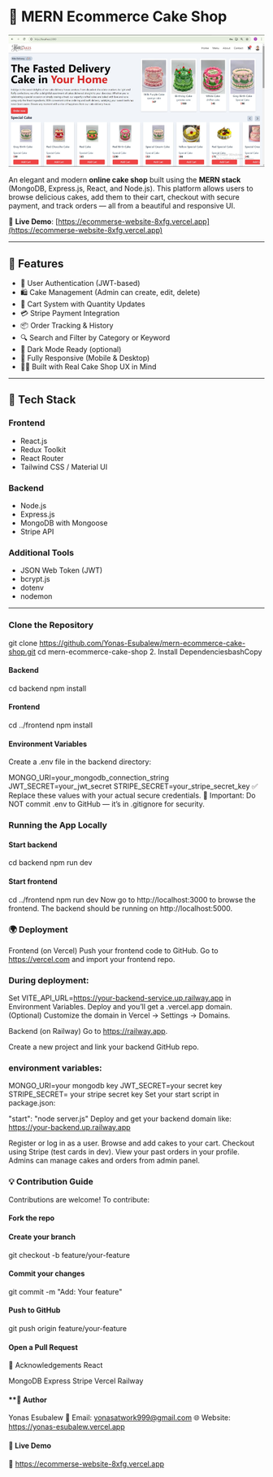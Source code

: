 # 🎂 MERN Ecommerce Cake Shop

[![Homepage Screenshot](https://github.com/Yonas-Esubalew/Ecommerse_website/blob/main/Screenshot%202025-04-11%20221020.png?raw=true)](https://ecommerse-website-8xfg.vercel.app)


An elegant and modern **online cake shop** built using the **MERN stack** (MongoDB, Express.js, React, and Node.js). This platform allows users to browse delicious cakes, add them to their cart, checkout with secure payment, and track orders — all from a beautiful and responsive UI.

🔗 **Live Demo**: [https://ecommerse-website-8xfg.vercel.app](https://ecommerse-website-8xfg.vercel.app)

---

## 🚀 Features

- 🔐 User Authentication (JWT-based)
- 🛍️ Cake Management (Admin can create, edit, delete)
- 🛒 Cart System with Quantity Updates
- 💳 Stripe Payment Integration
- 📦 Order Tracking & History
- 🔍 Search and Filter by Category or Keyword
- 🌙 Dark Mode Ready (optional)
- 📱 Fully Responsive (Mobile & Desktop)
- 🧑‍🍳 Built with Real Cake Shop UX in Mind

---

## 🧰 Tech Stack

### Frontend
- React.js
- Redux Toolkit
- React Router
- Tailwind CSS / Material UI

### Backend
- Node.js
- Express.js
- MongoDB with Mongoose
- Stripe API

### Additional Tools
- JSON Web Token (JWT)
- bcrypt.js
- dotenv
- nodemon

---


### Clone the Repository

git clone https://github.com/Yonas-Esubalew/mern-ecommerce-cake-shop.git
cd mern-ecommerce-cake-shop
2. Install DependenciesbashCopy

#### Backend
cd backend
npm install

#### Frontend
cd ../frontend
npm install
#### Environment Variables
Create a .env file in the backend directory:

MONGO_URI=your_mongodb_connection_string
JWT_SECRET=your_jwt_secret
STRIPE_SECRET=your_stripe_secret_key
✅ Replace these values with your actual secure credentials. 🔐 Important: Do NOT commit .env to GitHub — it’s in .gitignore for security.

### Running the App Locally

#### Start backend
cd backend
npm run dev

#### Start frontend
cd ../frontend
npm run dev
Now go to http://localhost:3000 to browse the frontend. The backend should be running on http://localhost:5000.

### 🌍 Deployment
Frontend (on Vercel)
Push your frontend code to GitHub.
Go to https://vercel.com and import your frontend repo.

### During deployment:

Set VITE_API_URL=https://your-backend-service.up.railway.app in Environment Variables.
Deploy and you’ll get a .vercel.app domain.
(Optional) Customize the domain in Vercel → Settings → Domains.

Backend (on Railway)
Go to https://railway.app.

Create a new project and link your backend GitHub repo.

### environment variables:

MONGO_URI=your mongodb key
JWT_SECRET=your secret key
STRIPE_SECRET= your stripe secret key
Set your start script in package.json:

"start": "node server.js"
Deploy and get your backend domain like: https://your-backend.up.railway.app

Register or log in as a user.
Browse and add cakes to your cart.
Checkout using Stripe (test cards in dev).
View your past orders in your profile.
Admins can manage cakes and orders from admin panel.

### 💡 Contribution Guide
Contributions are welcome! To contribute:

#### Fork the repo
#### Create your branch
git checkout -b feature/your-feature

#### Commit your changes
git commit -m "Add: Your feature"

#### Push to GitHub
git push origin feature/your-feature

#### Open a Pull Request
🧠 Acknowledgements
React

MongoDB
Express
Stripe
Vercel
Railway

#### **👤 Author
Yonas Esubalew
📧 Email: yonasatwork999@gmail.com
🌐 Website: https://yonas-esubalew.vercel.app

#### 🔗 Live Demo
🚀 https://ecommerse-website-8xfg.vercel.app
